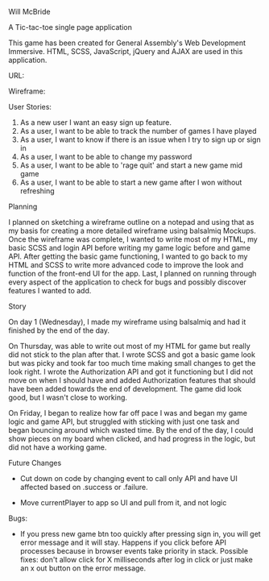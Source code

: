 Will McBride

A Tic-tac-toe single page application

This game has been created for General Assembly's Web Development Immersive.
HTML, SCSS, JavaScript, jQuery and AJAX are used in this application.

URL:

Wireframe:

User Stories:

1. As a new user I want an easy sign up feature.
2. As a user, I want to be able to track the number of games I have played
3. As a user, I want to know if there is an issue when I try to sign up or sign in
4. As a user, I want to be able to change my password
5. As a user, I want to be able to 'rage quit' and start a new game mid game
6. As a user, I want to be able to start a new game after I won without refreshing

Planning

I planned on sketching a wireframe outline on a notepad and using that as my
basis for creating a more detailed wireframe using balsalmiq Mockups. Once the
wireframe was complete, I wanted to write most of my HTML, my basic SCSS and
login API before writing my game logic before and game API. After getting the
basic game functioning, I wanted to go back to my HTML and SCSS to write more
advanced code to improve the look and function of the front-end UI for the app.
Last, I planned on running through every aspect of the application to check for
bugs and possibly discover features I wanted to add.

Story

On day 1 (Wednesday), I made my wireframe using balsalmiq and had it finished by
the end of the day.

On Thursday, was able to write out most of my HTML for game but really did
not stick to the plan after that.  I wrote SCSS and got a basic game look but
was picky and took far too much time making small changes to get the look right.
I wrote the Authorization API and got it functioning but I did not move on when
I should have and added Authorization features that should have been added
towards the end of development.  The game did look good, but I wasn't close to
working.

On Friday, I began to realize how far off pace I was and began my game logic and
game API, but struggled with sticking with just one task and began bouncing
around which wasted time. By the end of the day, I could show pieces on my board
when clicked, and had progress in the logic, but did not have a working game.



Future Changes
 - Cut down on code by changing event to call only API and have UI affected based
on .success or .failure.

- Move currentPlayer to app so UI and pull from it, and not logic



Bugs:
 - If you press new game btn too quickly after pressing sign in, you will
   get error message and it will stay.  Happens if you click before API
   processes because in browser events take priority in stack.  Possible
   fixes: don't allow click for X milliseconds after log in click or just
   make an x out button on the error message.
